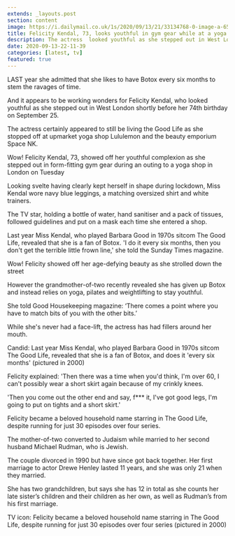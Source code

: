 ```yaml
---
extends: _layouts.post
section: content
image: https://i.dailymail.co.uk/1s/2020/09/13/21/33134768-0-image-a-65_1600030426128.jpg 
title: Felicity Kendal, 73, looks youthful in gym gear while at a yoga shop 
description: The actress  looked youthful as she stepped out in West London shortly before her 74th birthday on September 25. 
date: 2020-09-13-22-11-39 
categories: [latest, tv] 
featured: true 
--- 
```

LAST year she admitted that she likes to have Botox every six months to stem the ravages of time.

And it appears to be working wonders for Felicity Kendal, who looked youthful as she stepped out in West London shortly before her 74th birthday on September 25.

The actress certainly appeared to still be living the Good Life as she stopped off at upmarket yoga shop Lululemon and the beauty emporium Space NK. 

Wow! Felicity Kendal, 73, showed off her youthful complexion as she stepped out in form-fitting gym gear during an outing to a yoga shop in London on Tuesday

Looking svelte having clearly kept herself in shape during lockdown, Miss Kendal wore navy blue leggings, a matching oversized shirt and white trainers.

The TV star, holding a bottle of water, hand sanitiser and a pack of tissues, followed guidelines and put on a mask each time she entered a shop.

Last year Miss Kendal, who played Barbara Good in 1970s sitcom The Good Life, revealed that she is a fan of Botox. 'I do it every six months, then you don't get the terrible little frown line,' she told the Sunday Times magazine.

Wow! Felicity showed off her age-defying beauty as she strolled down the street

However the grandmother-of-two recently revealed she has given up Botox and instead relies on yoga, pilates and weightlifting to stay youthful. 

She told Good Housekeeping magazine: ‘There comes a point where you have to match bits of you with the other bits.’   

While she's never had a face-lift, the actress has had fillers around her mouth.

Candid: Last year Miss Kendal, who played Barbara Good in 1970s sitcom The Good Life, revealed that she is a fan of Botox, and does it 'every six months' (pictured in 2000)

Felicity explained: 'Then there was a time when you'd think, I'm over 60, I can't possibly wear a short skirt again because of my crinkly knees.

'Then you come out the other end and say, f*** it, I've got good legs, I'm going to put on tights and a short skirt.' 

Felicity became a beloved household name starring in The Good Life, despite running for just 30 episodes over four series.

The mother-of-two converted to Judaism while married to her second husband Michael Rudman, who is Jewish.

The couple divorced in 1990 but have since got back together. Her first marriage to actor Drewe Henley lasted 11 years, and she was only 21 when they married.

She has two grandchildren, but says she has 12 in total as she counts her late sister’s children and their children as her own, as well as Rudman’s from his first marriage. 

TV icon: Felicity became a beloved household name starring in The Good Life, despite running for just 30 episodes over four series (pictured in 2000)

